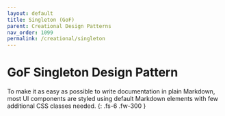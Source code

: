 ```yaml
---
layout: default
title: Singleton (GoF)
parent: Creational Design Patterns
nav_order: 1099
permalink: /creational/singleton
---
```


# GoF Singleton Design Pattern

To make it as easy as possible to write documentation in plain Markdown, most UI components are styled using default Markdown elements with few additional CSS classes needed.
{: .fs-6 .fw-300 }